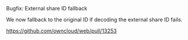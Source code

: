 Bugfix: External share ID fallback

We now fallback to the original ID if decoding the external share ID fails.

https://github.com/owncloud/web/pull/13253
